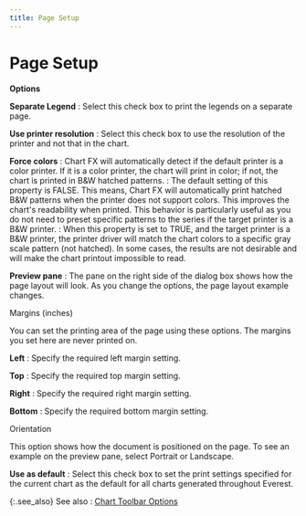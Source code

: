 ```yaml
---
title: Page Setup
---
```


# Page Setup


**Options**


**Separate Legend**
: Select this check box to print the legends on a  separate page.


**Use printer resolution**
: Select this check box to use the resolution of the  printer and not that in the chart.


**Force colors**
: Chart FX  will automatically detect if the default printer is a color printer. If  it is a color printer, the chart will print in color; if not, the chart  is printed in B&W  hatched patterns.
: The default setting of this property is FALSE. This  means, Chart FX  will automatically print hatched B&W  patterns when the printer does not support colors. This improves the chart's  readability when printed. This behavior is particularly useful as you  do not need to preset specific patterns to the series if the target printer  is a B&W  printer.
: When this property is set  to TRUE, and the target printer is a B&W  printer, the printer driver will match the chart colors to a specific  gray scale pattern (not hatched). In some cases, the results are not desirable  and will make the chart printout impossible to read.


**Preview pane**
: The pane on the right side of the dialog box shows  how the page layout will look. As you change the options, the page layout  example changes.


Margins (inches)


You can set the printing area of the page using these options. The margins  you set here are never printed on.


**Left**
: Specify the required left margin setting.


**Top**
: Specify the required top margin setting.


**Right**
: Specify the required right margin setting.


**Bottom**
: Specify the required bottom margin setting.


Orientation


This option shows how the document is positioned on the page. To see  an example on the preview pane, select Portrait or Landscape.


**Use as default**
: Select this check box to set the print settings  specified for the current chart as the default for all charts generated  throughout Everest.


{:.see_also}
See also
: [Chart Toolbar Options]({{site.wwe_baseurl}}/misc/toolbar_chart.html)
